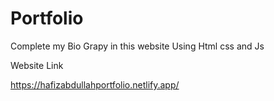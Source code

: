# Portfolio
Complete my Bio Grapy in this website
Using Html css and Js

Website Link

https://hafizabdullahportfolio.netlify.app/
